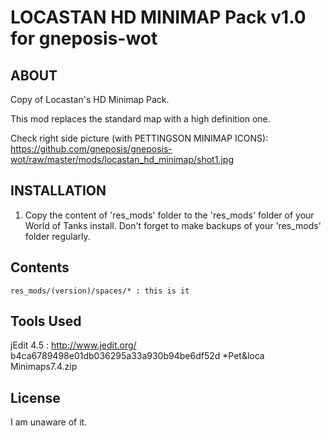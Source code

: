 LOCASTAN HD MINIMAP Pack v1.0 for gneposis-wot
==============================================

ABOUT
-----

Copy of Locastan's HD Minimap Pack.

This mod replaces the standard map with a high definition one.

Check right side picture (with PETTINGSON MINIMAP ICONS): <https://github.com/gneposis/gneposis-wot/raw/master/mods/locastan_hd_minimap/shot1.jpg>

INSTALLATION
------------
1. Copy the content of 'res_mods' folder to the 'res_mods' folder of your World of Tanks install. Don't forget to make backups of your 'res_mods' folder regularly.

Contents
--------
    res_mods/(version)/spaces/* : this is it

Tools Used
----------
jEdit 4.5 : <http://www.jedit.org/>
b4ca6789498e01db036295a33a930b94be6df52d *Pet&loca Minimaps7.4.zip

License
-------
I am unaware of it.